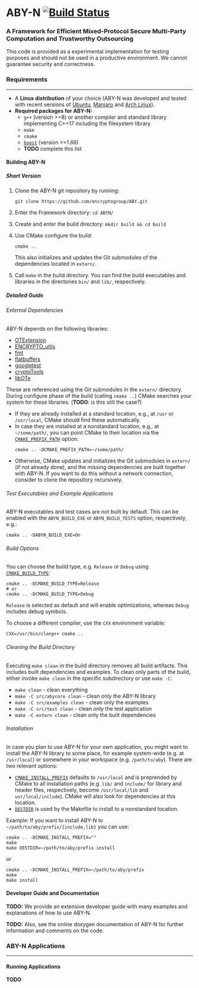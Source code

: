 # ABY-N [![Build Status](https://travis-ci.com/Oleksandr-Tkachenko/ABYN.svg?token=vWcBQYzxXnAWavBdMFeK&branch=master)](https://travis-ci.com/Oleksandr-Tkachenko/ABYN)

### A Framework for Efficient Mixed-Protocol Secure Multi-Party Computation and Trustworthy Outsourcing

This code is provided as a experimental implementation for testing purposes and should not be used in a productive environment. We cannot guarantee security and correctness.

### Requirements
---

* A **Linux distribution** of your choice (ABY-N was developed and tested with recent versions of [Ubuntu](http://www.ubuntu.com/), [Manjaro](https://manjaro.org/) and [Arch Linux](https://www.archlinux.org/)).
* **Required packages for ABY-N:**
  * `g++` (version >=8)
    or another compiler and standard library implementing C++17 including the filesystem library
  * `make`
  * `cmake`
  * [`boost`](https://www.boost.org/) (version >=1.66)
  * **TODO** complete this list


#### Building ABY-N

##### Short Version

1. Clone the ABY-N git repository by running:
    ```
    git clone https://github.com/encryptogroup/ABY.git
    ```

2. Enter the Framework directory: `cd ABYN/`

3. Create and enter the build directory: `mkdir build && cd build`

4. Use CMake configure the build:
    ```
    cmake ..
    ```
    This also initializes and updates the Git submodules of the dependencies
    located in `extern/`.

5. Call `make` in the build directory.
   You can find the build executables and libraries in the directories `bin/`
   and `lib/`, respectively.

##### Detailed Guide

###### External Dependencies

ABY-N depends on the following libraries:

* [OTExtension](https://github.com/encryptogroup/OTExtension)
* [ENCRYPTO_utils](https://github.com/encryptogroup/ENCRYPTO_utils)
* [fmt](https://github.com/fmtlib/fmt)
* [flatbuffers](https://github.com/google/flatbuffers)
* [googletest](https://github.com/google/googletest)
* [cryptoTools](https://github.com/ladnir/cryptoTools)
* [libOTe](https://github.com/osu-crypto/libOTe)

These are referenced using the Git submodules in the `extern/`
directory.
During configure phase of the build (calling `cmake ..`) CMake searches your
system for these libraries. (**TODO**: is this still the case?)

* If they are already installed at a standard location, e.g., at `/usr` or
  `/usr/local`, CMake should find these automatically.
* In case they are installed at a nonstandard location, e.g., at `~/some/path/`,
  you can point CMake to their location via the
  [`CMAKE_PREFIX_PATH`](https://cmake.org/cmake/help/latest/variable/CMAKE_PREFIX_PATH.html)
  option:
    ```
    cmake .. -DCMAKE_PREFIX_PATH=~/some/path/
    ```
* Otherwise, CMake updates and initializes the Git submodules in `extern/` (if
  not already done), and the missing dependencies are built together with ABY-N.
  If you want to do this without a network connection, consider to clone the
  repository recursively.

###### Test Executables and Example Applications

ABY-N executables and test cases are not built by default.
This can be enabled with the `ABYN_BUILD_EXE` or `ABYN_BUILD_TESTS` option, respectively, e.g.:
```
cmake .. -DABYN_BUILD_EXE=On
```

###### Build Options

You can choose the build type, e.g. `Release` or `Debug` using
[`CMAKE_BUILD_TYPE`](https://cmake.org/cmake/help/latest/variable/CMAKE_BUILD_TYPE.html):
```
cmake .. -DCMAKE_BUILD_TYPE=Release
# or
cmake .. -DCMAKE_BUILD_TYPE=Debug
```
`Release` is selected as default and will enable optimizations, whereas `Debug` includes debug symbols.

To choose a different compiler, use the `CXX` environment variable:
```
CXX=/usr/bin/clang++ cmake ..
```

###### Cleaning the Build Directory

Executing `make clean` in the build directory removes all build artifacts.
This includes built dependencies and examples.
To clean only parts of the build, either invoke `make clean` in the specific
subdirectory or use `make -C`:

* `make clean` - clean everything
* `make -C src/abycore clean` - clean only the ABY-N library
* `make -C src/examples clean` - clean only the examples
* `make -C src/test clean` - clean only the test application
* `make -C extern clean` - clean only the built dependencies


###### Installation

In case you plan to use ABY-N for your own application, you might want to install
the ABY-N library to some place, for example system-wide (e.g. at `/usr/local`)
or somewhere in your workspace (e.g. `/path/to/aby`).
There are two relevant options:

* [`CMAKE_INSTALL_PREFIX`](https://cmake.org/cmake/help/latest/variable/CMAKE_INSTALL_PREFIX.html)
  defaults to `/usr/local` and is preprended by CMake to all installation paths
  (e.g. `lib/` and `include/` for library and header files, respectively,
  become `/usr/local/lib` and `usr/local/include`).
  CMake will also look for dependencies at this location.
* [`DESTDIR`](https://cmake.org/cmake/help/latest/envvar/DESTDIR.html)
  is used by the Makefile to install to a nonstandard location.

Example:
If you want to install ABY-N to `~/path/to/aby/prefix/{include,lib}` you can use:
```
cmake .. -DCMAKE_INSTALL_PREFIX=""
make
make DESTDIR=~/path/to/aby/prefix install
```
or
```
cmake .. -DCMAKE_INSTALL_PREFIX=~/path/to/aby/prefix
make
make install
```


#### Developer Guide and Documentation
**TODO:** We provide an extensive developer guide with many examples and explanations of how to use ABY-N.

**TODO:** Also, see the online doxygen documentation of ABY-N for further information and comments on the code.


### ABY-N Applications
---


#### Running Applications
  **TODO**
